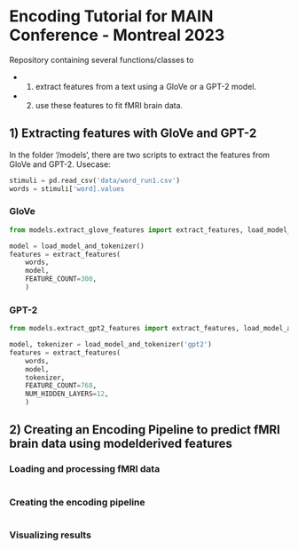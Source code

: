 # Encoding Tutorial for MAIN Conference - Montreal 2023

Repository containing several functions/classes to 
* 1) extract features from a text using a GloVe or a GPT-2 model.
* 2) use these features to fit fMRI brain data.


## 1) Extracting features with GloVe and GPT-2 

In the folder ‘/models‘, there are two scripts to extract the features from GloVe and GPT-2.
Usecase:

```python
stimuli = pd.read_csv('data/word_run1.csv')
words = stimuli['word].values
```
### GloVe

```python
from models.extract_glove_features import extract_features, load_model_and_tokenizer

model = load_model_and_tokenizer()
features = extract_features(
    words, 
    model, 
    FEATURE_COUNT=300,
    )
```


### GPT-2

```python
from models.extract_gpt2_features import extract_features, load_model_and_tokenizer

model, tokenizer = load_model_and_tokenizer('gpt2')
features = extract_features(
    words, 
    model, 
    tokenizer,
    FEATURE_COUNT=768,
    NUM_HIDDEN_LAYERS=12,
    )
```

## 2) Creating an Encoding Pipeline to predict fMRI brain data using modelderived features

### Loading and processing fMRI data

```python


```


### Creating the encoding pipeline

```python


```



### Visualizing results

```python


```
